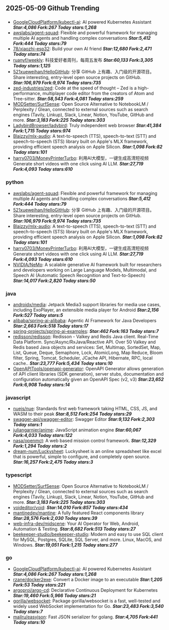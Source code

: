 ## 2025-05-09 Github Trending

### 
* [GoogleCloudPlatform/kubectl-ai](https://github.com/GoogleCloudPlatform/kubectl-ai): AI powered Kubernetes Assistant ***Star:4,086 Fork:267 Today stars:1,268***
* [awslabs/agent-squad](https://github.com/awslabs/agent-squad): Flexible and powerful framework for managing multiple AI agents and handling complex conversations ***Star:5,412 Fork:444 Today stars:79***
* [78/xiaozhi-esp32](https://github.com/78/xiaozhi-esp32): Build your own AI friend ***Star:12,680 Fork:2,471 Today stars:74***
* [ruanyf/weekly](https://github.com/ruanyf/weekly): 科技爱好者周刊，每周五发布 ***Star:60,133 Fork:3,305 Today stars:1,125***
* [521xueweihan/HelloGitHub](https://github.com/521xueweihan/HelloGitHub): 分享 GitHub 上有趣、入门级的开源项目。Share interesting, entry-level open source projects on GitHub. ***Star:106,979 Fork:9,974 Today stars:735***
* [zed-industries/zed](https://github.com/zed-industries/zed): Code at the speed of thought – Zed is a high-performance, multiplayer code editor from the creators of Atom and Tree-sitter. ***Star:58,543 Fork:4,081 Today stars:259***
* [MODSetter/SurfSense](https://github.com/MODSetter/SurfSense): Open Source Alternative to NotebookLM / Perplexity / Glean, connected to external sources such as search engines (Tavily, Linkup), Slack, Linear, Notion, YouTube, GitHub and more. ***Star:3,183 Fork:225 Today stars:303***
* [LadybirdBrowser/ladybird](https://github.com/LadybirdBrowser/ladybird): Truly independent web browser ***Star:41,384 Fork:1,715 Today stars:974***
* [Blaizzy/mlx-audio](https://github.com/Blaizzy/mlx-audio): A text-to-speech (TTS), speech-to-text (STT) and speech-to-speech (STS) library built on Apple's MLX framework, providing efficient speech analysis on Apple Silicon. ***Star:1,098 Fork:82 Today stars:101***
* [harry0703/MoneyPrinterTurbo](https://github.com/harry0703/MoneyPrinterTurbo): 利用AI大模型，一键生成高清短视频 Generate short videos with one click using AI LLM. ***Star:27,719 Fork:4,093 Today stars:610***

### python
* [awslabs/agent-squad](https://github.com/awslabs/agent-squad): Flexible and powerful framework for managing multiple AI agents and handling complex conversations ***Star:5,412 Fork:444 Today stars:79***
* [521xueweihan/HelloGitHub](https://github.com/521xueweihan/HelloGitHub): 分享 GitHub 上有趣、入门级的开源项目。Share interesting, entry-level open source projects on GitHub. ***Star:106,979 Fork:9,974 Today stars:735***
* [Blaizzy/mlx-audio](https://github.com/Blaizzy/mlx-audio): A text-to-speech (TTS), speech-to-text (STT) and speech-to-speech (STS) library built on Apple's MLX framework, providing efficient speech analysis on Apple Silicon. ***Star:1,098 Fork:82 Today stars:101***
* [harry0703/MoneyPrinterTurbo](https://github.com/harry0703/MoneyPrinterTurbo): 利用AI大模型，一键生成高清短视频 Generate short videos with one click using AI LLM. ***Star:27,719 Fork:4,093 Today stars:610***
* [NVIDIA/NeMo](https://github.com/NVIDIA/NeMo): A scalable generative AI framework built for researchers and developers working on Large Language Models, Multimodal, and Speech AI (Automatic Speech Recognition and Text-to-Speech) ***Star:14,017 Fork:2,820 Today stars:50***

### java
* [androidx/media](https://github.com/androidx/media): Jetpack Media3 support libraries for media use cases, including ExoPlayer, an extensible media player for Android ***Star:2,156 Fork:527 Today stars:5***
* [alibaba/spring-ai-alibaba](https://github.com/alibaba/spring-ai-alibaba): Agentic AI Framework for Java Developers ***Star:2,663 Fork:518 Today stars:17***
* [spring-projects/spring-ai-examples](https://github.com/spring-projects/spring-ai-examples):  ***Star:462 Fork:163 Today stars:7***
* [redisson/redisson](https://github.com/redisson/redisson): Redisson - Valkey and Redis Java client. Real-Time Data Platform. Sync/Async/RxJava/Reactive API. Over 50 Valkey and Redis based Java objects and services: Set, Multimap, SortedSet, Map, List, Queue, Deque, Semaphore, Lock, AtomicLong, Map Reduce, Bloom filter, Spring, Tomcat, Scheduler, JCache API, Hibernate, RPC, local cache.. ***Star:23,777 Fork:5,434 Today stars:10***
* [OpenAPITools/openapi-generator](https://github.com/OpenAPITools/openapi-generator): OpenAPI Generator allows generation of API client libraries (SDK generation), server stubs, documentation and configuration automatically given an OpenAPI Spec (v2, v3) ***Star:23,652 Fork:6,908 Today stars:14***

### javascript
* [nuejs/nue](https://github.com/nuejs/nue): Standards first web framework taking HTML, CSS, JS, and WASM to their peak ***Star:8,512 Fork:254 Today stars:29***
* [swagger-api/swagger-editor](https://github.com/swagger-api/swagger-editor): Swagger Editor ***Star:9,132 Fork:2,303 Today stars:1***
* [juliangarnier/anime](https://github.com/juliangarnier/anime): JavaScript animation engine ***Star:60,067 Fork:4,033 Today stars:122***
* [nasa/openmct](https://github.com/nasa/openmct): A web based mission control framework. ***Star:12,329 Fork:1,294 Today stars:2***
* [dream-num/Luckysheet](https://github.com/dream-num/Luckysheet): Luckysheet is an online spreadsheet like excel that is powerful, simple to configure, and completely open source. ***Star:16,257 Fork:2,475 Today stars:3***

### typescript
* [MODSetter/SurfSense](https://github.com/MODSetter/SurfSense): Open Source Alternative to NotebookLM / Perplexity / Glean, connected to external sources such as search engines (Tavily, Linkup), Slack, Linear, Notion, YouTube, GitHub and more. ***Star:3,183 Fork:225 Today stars:303***
* [voideditor/void](https://github.com/voideditor/void):  ***Star:14,010 Fork:857 Today stars:434***
* [mantinedev/mantine](https://github.com/mantinedev/mantine): A fully featured React components library ***Star:28,576 Fork:2,030 Today stars:39***
* [web-infra-dev/midscene](https://github.com/web-infra-dev/midscene): Your AI Operator for Web, Android, Automation & Testing. ***Star:8,682 Fork:513 Today stars:27***
* [beekeeper-studio/beekeeper-studio](https://github.com/beekeeper-studio/beekeeper-studio): Modern and easy to use SQL client for MySQL, Postgres, SQLite, SQL Server, and more. Linux, MacOS, and Windows. ***Star:19,051 Fork:1,215 Today stars:277***

### go
* [GoogleCloudPlatform/kubectl-ai](https://github.com/GoogleCloudPlatform/kubectl-ai): AI powered Kubernetes Assistant ***Star:4,086 Fork:267 Today stars:1,268***
* [rzane/docker2exe](https://github.com/rzane/docker2exe): Convert a Docker image to an executable ***Star:1,205 Fork:53 Today stars:221***
* [argoproj/argo-cd](https://github.com/argoproj/argo-cd): Declarative Continuous Deployment for Kubernetes ***Star:19,460 Fork:5,966 Today stars:21***
* [gorilla/websocket](https://github.com/gorilla/websocket): Package gorilla/websocket is a fast, well-tested and widely used WebSocket implementation for Go. ***Star:23,483 Fork:3,540 Today stars:7***
* [mailru/easyjson](https://github.com/mailru/easyjson): Fast JSON serializer for golang. ***Star:4,705 Fork:441 Today stars:10***
